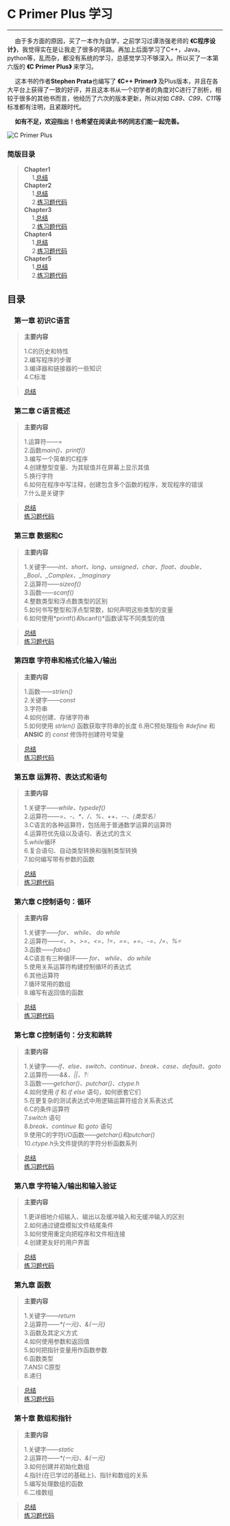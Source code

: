 # C Primer Plus 学习 
***


&emsp; 由于多方面的原因，买了一本作为自学，之前学习过谭浩强老师的 **《C程序设计》**，我觉得实在是让我走了很多的弯路。再加上后面学习了C++，Java，python等，乱而杂，都没有系统的学习，总感觉学习不够深入。所以买了一本第六版的 **《C Primer Plus》** 来学习。

&emsp; 这本书的作者**Stephen Prata**也编写了 **《C++ Primer》** 及Plus版本，并且在各大平台上获得了一致的好评，并且这本书从一个初学者的角度对C进行了剖析，相较于很多的其他书而言，他经历了六次的版本更新，所以对如 *C89、C99、C11*等标准都有注明，且紧跟时代。

&emsp; **如有不足，欢迎指出！也希望在阅读此书的同志们能一起完善。**  

![C Primer Plus](https://ss0.bdstatic.com/70cFvHSh_Q1YnxGkpoWK1HF6hhy/it/u=3984241556,4180478960&fm=26&gp=0.jpg)  

### 简版目录  
>  **Chapter1**  
&emsp; 1.[总结](/chapter1/sum1.md)  
   **Chapter2**  
&emsp; 1.[总结](/chapter2/sum2.md)  
&emsp; 2.[练习题代码](/chapter2)  
   **Chapter3**  
&emsp; 1.[总结](/chapter3/sum3.md)  
&emsp; 2.[练习题代码](/chapter3)  
   **Chapter4**  
&emsp; 1.[总结](/chapter4/sum4.md)  
&emsp; 2.[练习题代码](/chapter4)  
   **Chapter5**  
&emsp; 1.[总结](/chapter5/sum5.md)  
&emsp; 2.[练习题代码](/chapter5)  
## 目录

### &emsp;第一章 初识C语言
> **主要内容**  
> 
> 1.C的历史和特性  
> 2.编写程序的步骤  
> 3.编译器和链接器的一些知识  
> 4.C标准

> [总结](/chapter1/sum1.md)  

### &emsp;第二章 C语言概述
> **主要内容**  
> 
> 1.运算符——=  
> 2.函数*main()、printf()*    
> 3.编写一个简单的C程序  
> 4.创建整型变量、为其赋值并在屏幕上显示其值  
> 5.换行字符  
> 6.如何在程序中写注释，创建包含多个函数的程序，发现程序的错误  
> 7.什么是关键字

> [总结](/chapter2/sum2.md)   
> [练习题代码](/chapter2)

### &emsp;第三章 数据和C
> **主要内容**  
> 
> 1.关键字——*int、short、long、unsigned、char、float、double、\_Bool、\_Complex、\_Imaginary*  
> 2.运算符——*sizeof()*   
> 3.函数——*scanf()*  
> 4.整数类型和浮点数类型的区别  
> 5.如何书写整型和浮点型常数，如何声明这些类型的变量   
> 6.如何使用*printf()*和*scanf()*函数读写不同类型的值  


> [总结](/chapter3/sum3.md)   
> [练习题代码](/chapter3)

### &emsp;第四章 字符串和格式化输入/输出
> **主要内容**  
> 
> 1.函数——*strlen()*   
> 2.关键字——*const*    
> 3.字符串  
> 4.如何创建、存储字符串  
> 5.如何使用 *strlen()* 函数获取字符串的长度
> 6.用C预处理指令 *#define* 和 **ANSIC** 的 *const* 修饰符创建符号常量 

> [总结](/chapter4/sum4.md)   
> [练习题代码](/chapter4)

### &emsp;第五章 运算符、表达式和语句
> **主要内容**  
> 
> 1.关键字——*while、typedef()*   
> 2.运算符——*=、-、\*、/、%、++、--、(类型名）*    
> 3.C语言的各种运算符，包括用于普通数学运算的运算符  
> 4.运算符优先级以及语句、表达式的含义  
> 5.*while*循环  
> 6.复合语句、自动类型转换和强制类型转换  
> 7.如何编写带有参数的函数

> [总结](/chapter5/sum5.md)   
> [练习题代码](/chapter5)  

### &emsp;第六章 C控制语句：循环
> **主要内容**  
> 
> 1.关键字——*for、 while、 do while*   
> 2.运算符——*<、>、>=、<=、!=、==、+=、-=、/=、%=*    
> 3.函数——*fabs()*   
> 4.C语言有三种循环—— *for、 while、 do while*   
> 5.使用关系运算符构建控制循环的表达式   
> 6.其他运算符   
> 7.循环常用的数组   
> 8.编写有返回值的函数   

> [总结](/chapter6/sum6.md)   
> [练习题代码](/chapter6)


### &emsp;第七章 C控制语句：分支和跳转
> **主要内容**  
> 
> 1.关键字——*if、else、switch、continue、break、case、default、goto*   
> 2.运算符——*&&、||、?:*    
> 3.函数——*getchar()、putchar()、ctype.h*   
> 4.如何使用 *if* 和 *if else* 语句，如何嵌套它们   
> 5.在更复杂的测试表达式中用逻辑运算符组合关系表达式   
> 6.C的条件运算符  
> 7.*switch* 语句  
> 8.*break、continue* 和 *goto* 语句  
> 9.使用C的字符I/O函数——*getchar()和putchar()*  
> 10.*ctype.h*头文件提供的字符分析函数系列   

> [总结](/chapter7/sum7.md)   
> [练习题代码](/chapter7)


### &emsp;第八章 字符输入/输出和输入验证
> **主要内容**  
> 
> 1.更详细地介绍输入、输出以及缓冲输入和无缓冲输入的区别  
> 2.如何通过键盘模拟文件结尾条件    
> 3.如何使用重定向把程序和文件相连接    
> 4.创建更友好的用户界面  

> [总结](/chapter8/sum8.md)   
> [练习题代码](/chapter8)


### &emsp;第九章 函数
> **主要内容**  
> 
> 1.关键字——*return*  
> 2.运算符——*\*(一元)、&(一元)*    
> 3.函数及其定义方式    
> 4.如何使用参数和返回值   
> 5.如何把指针变量用作函数参数   
> 6.函数类型   
> 7.ANSI C原型   
> 8.递归   

> [总结](/chapter9/sum9.md)   
> [练习题代码](/chapter9)


### &emsp;第十章 数组和指针
> **主要内容**  
> 
> 1.关键字——*static*   
> 2.运算符——*\*(一元)、&(一元)*   
> 3.如何创建并初始化数组   
> 4.指针(在已学过的基础上)、指针和数组的关系   
> 5.编写处理数组的函数   
> 6.二维数组   

> [总结](/chapter10/sum10.md)   
> [练习题代码](/chapter10)




